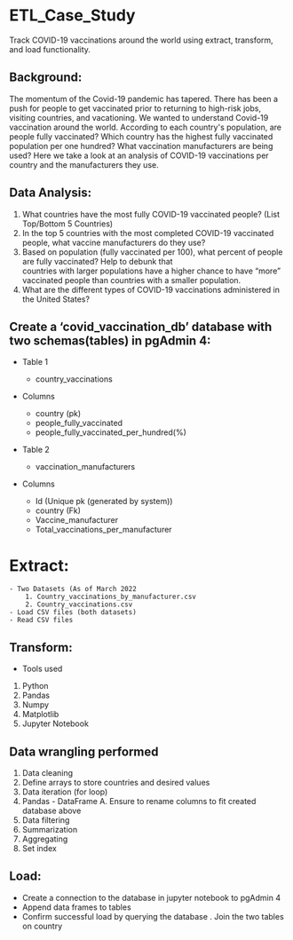 # ETL_Case_Study

Track COVID-19 vaccinations around the world using extract, transform, and load functionality.


## Background:

 The momentum of the Covid-19 pandemic has tapered. There has been a push for people to get vaccinated prior to returning to high-risk jobs, visiting countries, and vacationing. We wanted to understand Covid-19 vaccination around the world. According to each country's population, are people fully vaccinated? Which country has the highest fully vaccinated population per one hundred? What vaccination manufacturers are being used? Here we take a look at an analysis of COVID-19 vaccinations per country and the manufacturers they use.


## Data Analysis:

1. What countries have the most fully COVID-19 vaccinated people? (List Top/Bottom 5 Countries)
2. In the top 5 countries with the most completed COVID-19 vaccinated people, what vaccine manufacturers do they use? 
3. Based on population (fully vaccinated per 100), what percent of people are fully vaccinated? Help to debunk that   
   countries with larger populations have a higher chance to have “more” vaccinated people than countries with a smaller population.
4. What are the different types of COVID-19 vaccinations administered in the United States?

## Create a ‘covid_vaccination_db’ database with two schemas(tables) in pgAdmin 4:

   * Table 1

      - country_vaccinations

   * Columns

      - country (pk)
      - people_fully_vaccinated
      - people_fully_vaccinated_per_hundred(%)

   * Table 2

      - vaccination_manufacturers

   * Columns

      - Id (Unique pk (generated by system))
      - country (Fk)
      - Vaccine_manufacturer
      - Total_vaccinations_per_manufacturer

# Extract:

    - Two Datasets (As of March 2022
        1. Country_vaccinations_by_manufacturer.csv
        2. Country_vaccinations.csv
    - Load CSV files (both datasets)
    - Read CSV files

## Transform:

  - Tools used
  1. Python
  2. Pandas
  3. Numpy
  4. Matplotlib
  5. Jupyter Notebook

## Data wrangling performed

  1. Data cleaning
  2. Define arrays to store countries and desired values 
  3. Data iteration (for loop)
  4. Pandas - DataFrame
      A. Ensure to rename columns to fit created database above
  5. Data filtering
  6. Summarization
  7. Aggregating
  8. Set index

## Load:

 - Create a connection to the database in jupyter notebook to pgAdmin 4
 - Append data frames to tables
 - Confirm successful load by querying the database
     . Join the two tables on country
